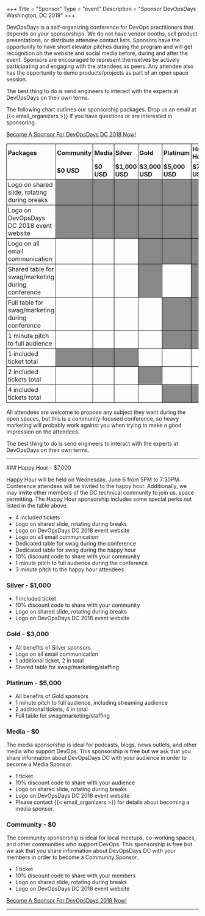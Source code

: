 +++
Title = "Sponsor"
Type = "event"
Description = "Sponsor DevOpsDays Washington, DC 2018"
+++

DevOpsDays is a self-organizing conference for DevOps practitioners that depends
on your sponsorships. We do not have vendor booths, sell product presentations,
or distribute attendee contact lists. Sponsors have the opportunity to have
short elevator pitches during the program and will get recognition on the
website and social media before, during and after the event. Sponsors are
encouraged to represent themselves by actively participating and engaging with
the attendees as peers. Any attendee also has the opportunity to demo
products/projects as part of an open space session.

The best thing to do is send engineers to interact with the experts at
DevOpsDays on their own terms.

The following chart outlines our sponsorship packages.  Drop us an email at {{< email_organizers >}} If you have questions or are interested in sponsoring.

[Become A Sponsor For DevOpsDays DC 2018 Now!](https://devopsdaysdc2018.busyconf.com/bookings/new?discount=SPONSOR)

<style>
  table.sponsorship            { border-collapse: collapse; }
  table.sponsorship td         { text-align: left; border: 1px solid #000; padding: 3px; }
  table.sponsorship tr.hed1 td { border-bottom: 0px; }
  table.sponsorship tr.hed2 td { border-top: 0px; }
  table.sponsorship td.yes     { background-color: #888; }
</style>
<table class="sponsorship">
<tbody>
<tr class="hed1">
<td><strong>Packages</strong></td>
<td><strong>Community</strong></td>
<td><strong>Media</strong></td>
<td><strong>Silver</strong></td>
<td><strong>Gold</strong></td>
<td><strong>Platinum</strong></td>
<td><strong>Happy Hour</strong></td>
</tr>
<tr class="hed2">
<td></td>
<td><strong>$0 USD</strong></td>
<td><strong>$0 USD</strong></td>
<td><strong>$1,000 USD</strong></td>
<td><strong>$3,000 USD</strong></td>
<td><strong>$5,000 USD</strong></td>
<td><strong>$7,000 USD</strong></td>
</tr>
<tr>
<td>Logo on shared slide, rotating during breaks</td>
<td class="yes"> </td>
<td class="yes"> </td>
<td class="yes"> </td>
<td class="yes"> </td>
<td class="yes"> </td>
<td class="yes"> </td>
</tr>
<tr>
<td>Logo on DevOpsDays DC 2018 event website</td>
<td class="yes"> </td>
<td class="yes"> </td>
<td class="yes"> </td>
<td class="yes"> </td>
<td class="yes"> </td>
<td class="yes"> </td>
</tr>
<tr>
<td>Logo on all email communication</td>
<td class="no"> </td>
<td class="no"> </td>
<td class="no"> </td>
<td class="yes"> </td>
<td class="yes"> </td>
<td class="yes"> </td>
</tr>
<tr>
<td>Shared table for swag/marketing during conference</td>
<td class="no"> </td>
<td class="no"> </td>
<td class="no"> </td>
<td class="yes"> </td>
<td class="no"> </td>
<td class="yes"> </td>
</tr>
<td>Full table for swag/marketing during conference</td>
<td class="no"> </td>
<td class="no"> </td>
<td class="no"> </td>
<td class="no"> </td>
<td class="yes"> </td>
<td class="yes"> </td>
</tr>
<tr>
<td>1 minute pitch to full audience</td>
<td class="no"> </td>
<td class="no"> </td>
<td class="no"> </td>
<td class="no"> </td>
<td class="yes"> </td>
<td class="yes"> </td>
</tr>
<tr>
<tr>
<td>1 included ticket total</td>
<td class="yes"> </td>
<td class="yes"> </td>
<td class="yes"> </td>
<td class="no"> </td>
<td class="no"> </td>
<td class="no"> </td>
</tr>
<tr>
<td>2 included tickets total</td>
<td class="no"> </td>
<td class="no"> </td>
<td class="no"> </td>
<td class="yes"> </td>
<td class="no"> </td>
<td class="no"> </td>
</tr>
<tr>
<td>4 included tickets total</td>
<td class="no"> </td>
<td class="no"> </td>
<td class="no"> </td>
<td class="no"> </td>
<td class="yes"> </td>
<td class="yes"> </td>
</tr>
</tbody>
</table>
<p>
All attendees are welcome to propose any subject they want during the open
spaces, but this is a community-focused conference, so heavy marketing will
probably work against you when trying to make a good impression on the
attendees.
<p>
The best thing to do is send engineers to interact with the experts at
DevOpsDays on their own terms.
<p>
<hr/>
### Happy Hour - $7,000    

Happy Hour will be held on Wednesday, June 6 from 5PM to 7:30PM.  Conference
attendees will be invited to the happy hour.  Additionally, we may invite other
members of the DC technical community to join us, space permitting.  The Happy
Hour sponsorship includes some special perks not listed in the table above.  

* 4 included tickets
* Logo on shared slide, rotating during breaks
* Logo on DevOpsDays DC 2018 event website
* Logo on all email communication
* Dedicated table for swag during the conference
* Dedicated table for swag during the happy hour
* 10% discount code to share with your community
* 1 minute pitch to full audience during the conference
* 3 minute pitch to the happy hour attendees

### Silver - $1,000

* 1 included ticket
* 10% discount code to share with your community
* Logo on shared slide, rotating during breaks
* Logo on DevOpsDays DC 2018 event website

### Gold - $3,000

* All benefits of Silver sponsors
* Logo on all email communication
* 1 additional ticket, 2 in total
* Shared table for swag/marketing/staffing

### Platinum - $5,000

* All benefits of Gold sponsors
* 1 minute pitch to full audience, including streaming audience
* 2 additional tickets, 4 in total
* Full table for swag/marketing/staffing

### Media - $0

The media sponsorship is ideal for podcasts, blogs, news outlets, and other
media who support DevOps.  This sponsorship is free but we ask that you share
information about DevOpsDays DC with your audience in order to become a Media
Sponsor.

* 1 ticket
* 10% discount code to share with your audience
* Logo on shared slide, rotating during breaks
* Logo on DevOpsDays DC 2018 event website
* Please contact {{< email_organizers >}} for details about becoming a media
sponsor.

### Community - $0

The community sponsorship is ideal for local meetups, co-working spaces, and
other communities who support DevOps.  This sponsorship is free but we ask that
you share information about DevOpsDays DC with your members in order to
become a Community Sponsor.

* 1 ticket
* 10% discount code to share with your members
* Logo on shared slide, rotating during breaks
* Logo on DevOpsDays DC 2018 event website

[Become A Sponsor For DevOpsDays 2018 Now!](https://devopsdaysdc2018.busyconf.com/bookings/new?discount=SPONSOR)

<hr/>
